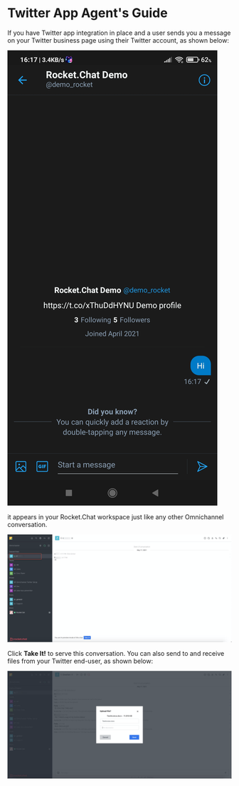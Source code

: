 # Twitter App Agent's Guide

If you have Twitter app integration in place and a user sends you a message on your Twitter business page using their Twitter account, as shown below:

![](../../../../../.gitbook/assets/1621376643503.jpg)

it appears in your Rocket.Chat workspace just like any other Omnichannel conversation.

![](<../../../../../.gitbook/assets/image (422).png>)

Click **Take It!** to serve this conversation. You can also send to and receive files from your Twitter end-user, as shown below:

![](<../../../../../.gitbook/assets/image (423).png>)
